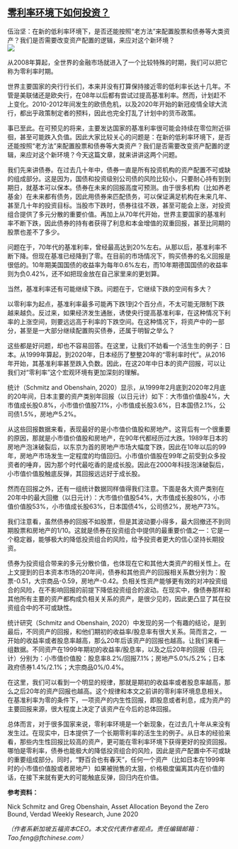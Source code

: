 <!--1594929115000-->
[零利率环境下如何投资？](https://cn.ft.com/story/001088570?full=y)
------

<div></div><div class="story-lead">伍治坚：在新的低利率环境下，是否还能按照“老方法”来配置股票和债券等大类资产？我们是否需要改变资产配置的逻辑，来应对这个新环境？</div><div class=" story-image image"><img src="https://thumbor.ftacademy.cn/unsafe/1340x754/https://thumbor.ftacademy.cn/unsafe/picture/5/000061355_piclink.jpg"></div><div class="story-body"><div id="story-body-container"><p>从2008年算起，全世界的金融市场就进入了一个比较特殊的时期，我们可以把它称为零利率时期。</p><p>世界主要国家的央行行长们，本来并没有打算保持接近零的低利率长达十几年。不管是美联储还是欧央行，在08年以后都有尝试过提高基准利率。然而，计划赶不上变化。2010-2012年间发生的欧债危机，以及2020年开始的新冠疫情全球大流行，都出乎政策制定者的预料，因此也完全打乱了计划中的货币政策。</p><p>事已至此。在可预见的将来，主要发达国家的基准利率很可能会持续在零位附近徘徊，甚至可能跌入负值。因此大家比较关心的问题是：在新的低利率环境下，是否还能按照“老方法”来配置股票和债券等大类资产？我们是否需要改变资产配置的逻辑，来应对这个新环境？今天这篇文章，就来讲讲这两个问题。</p><p>我们先来讲债券。在过去几十年中，债券一直是所有投资机构的资产配置不可或缺的组成部分。这是因为，国债和投资级别公司债的风险比较小，只要耐心持有到到期日，就基本可以保本。债券在未来的回报高度可预测。由于很多机构（比如养老基金）在未来都有债务，因此用债券来匹配债务，可以保证满足机构在未来几年、甚至几十年的投资目标。当股市下跌时，债券往往不跌，甚至可能会上涨，对投资组合提供了多元分散的重要价值。再加上从70年代开始，世界主要国家的基准利率不断下跌，因此债券的持有者获得了利息和本金增值的双重回报，甚至比同期的股票也差不了多少。</p><div  data-o-ads-name="mpu-middle1" class="o-ads in-article-advert" data-o-ads-formats-default="false"  data-o-ads-formats-small="FtcMobileMpu"  data-o-ads-formats-medium="FtcMpu" data-o-ads-formats-large="FtcMpu" data-o-ads-formats-extra="FtcMpu" data-o-ads-targeting="cnpos=middle1;" data-cy='[{"devices":["PC","iPhoneWeb","AndroidWeb","iPhoneApp","AndroidApp"],"pattern":"MPU","position":"Middle1","container":"mpuInStory"}]'></div><p>问题在于，70年代的基准利率，曾经最高达到20%左右。从那以后，基准利率不断下降。但现在基准已经降到了零。在目前的市场情况下，购买债券的名义回报是很低的。10年期美国国债的收益率为每年0.6%左右，而10年期德国国债的收益率则为负0.42%，还不如把现金放在自己家里来的更划算。</p><p>当然，基准利率还有可能继续下跌。问题在于，它继续下跌的空间有多大？</p><p>以零利率为起点，基准利率最多可能再下跌1到2个百分点，不太可能无限制下跌越来越负。反过来，如果经济发生通胀，诱使央行提高基准利率，在这种情况下利率的上涨空间，则要远远高于利率的下跌空间。在这种情况下，将资产中的一部分，甚至是一大部分继续配置购买债券，还属于明智之举么？</p><p>这些都是好问题，却也不容易回答。在这里，让我们不妨看一个活生生的例子：日本。从1999年算起，到2020年，日本经历了整整20年的“零利率时代”。从2016年开始，其基准利率甚至跌入负数。因此，在这20年中日本的资产回报，可以让我们对“零利率”这个宏观环境有更加深刻的理解。</p><p>统计（Schmitz and Obenshain, 2020）显示，从1999年2月底到2020年2月底的20年间，日本主要的资产类别年回报（以日元计）如下：大市值价值股4%，大市值成长股0.8%，小市值价值股7.1%，小市值成长股3.6%，日本国债2.1%，公司债1.5%，房地产5.2%。</p><p>从这些回报数据来看，表现最好的是小市值价值股和房地产。这背后有一个很重要的原因，那就是小市值价值股和房地产，在90年代都经历过大跌。1989年日本的房地产泡沫破裂后，以东京为首的房地产市场大幅度下跌，因此在10年以后的99年，房地产市场发生一定程度的均值回归。小市值价值股在99年之前受到众多投资者的唾弃，因为那个时代最吃香的是成长股。因此在2000年科技泡沫破裂后，小市值价值股触底反弹，其回报远远好于成长股。</p><div data-o-ads-name="mpu-middle2" class="o-ads in-article-advert" data-o-ads-formats-default="false"  data-o-ads-formats-small="FtcMobileMpu"  data-o-ads-formats-medium="false" data-o-ads-formats-large="false" data-o-ads-formats-extra="false" data-o-ads-targeting="cnpos=middle2;" data-cy='[{"devices":["iPhoneWeb","AndroidWeb","iPhoneApp","AndroidApp"],"pattern":"MPU","position":"Middle2","container":"mpuInStory"}]'></div><p>然而在回报之外，还有一组统计数据同样值得我们注意。下面是各大资产类别在20年中的最大回撤（以日元计）：大市值价值股54%，大市值成长股80%，小市值价值股53%，小市值成长股63%，日本国债4%，公司债2%，房地产73%。</p><p>我们注意看，虽然债券的回报不如股票，但是其波动要小得多，最大回撤还不到同期股票和房地产的1/10。这就是债券在投资组合中提供的最重要价值之一：它是一个稳定器，能够极大的降低投资组合的风险，给予投资者更大的信心坚持长期投资。</p><p>债券为投资组合带来的多元分散价值，也体现在它和其他大类资产的相关性上。在上文提到的日本资本市场的20年间，债券和其他资产的回报相关系数分别为：股票-0.51，大宗商品-0.59，房地产-0.42。负相关性资产能够更有效的对冲投资组合的风险，在不影响回报的前提下降低投资组合的波动。在现实中，像债券那样和其他所有主要的资产都构成负相关关系的资产，是很少见的，因此更凸显了其在投资组合中的不可或缺性。</p><p>统计研究（Schmitz and Obenshain, 2020）中发现的另一个有趣的结论，是到最后，不同资产的回报，和他们期初的收益率/股息率有很大关系。简而言之，一开始的收益率或者股息率越高，那么20年后该资产的回报也越高。让我们来看一组数据。不同资产在1999年期初的收益率/股息率，以及之后20年的回报（日元计）分别为：小市值价值股：股息率8.2%/回报7.1%；房地产5.0%/5.2%；日本政府债券1.4%/2.1%；大宗商品0%/0.4%。</p><p>在这里，我们可以看到一个明显的规律，那就是期初的收益率或者股息率越高，那么之后20年的资产回报也越高。这个规律和本文之前讲的零利率环境息息相关。在基准利率为零的条件下，一项资产的内生性回报，即股息或者利息，成为资产的主要回报来源，很大程度上决定了该资产在今后的总体回报。</p><div data-o-ads-name="mpu-middle3" class="o-ads in-article-advert" data-o-ads-formats-default="false"  data-o-ads-formats-small="FtcMobileMpu"  data-o-ads-formats-medium="false" data-o-ads-formats-large="false" data-o-ads-formats-extra="false" data-o-ads-targeting="cnpos=middle3;" data-cy='[{"devices":["iPhoneWeb","AndroidWeb","iPhoneApp","AndroidApp"],"pattern":"MPU","position":"Middle3","container":"mpuInStory"}]'></div><p>总体而言，对于很多国家来说，零利率环境是一个新现象，在过去几十年从来没有发生过。在现实中，日本提供了一个长期零利率的活生生的例子。从日本的经验来看，那些内生性回报比较高的资产，更可能在零利率环境下获得更好的投资回报。哪怕是零利率，债券也能极大的降低投资组合的风险，因此是资产配置中不可或缺的重要组成部分。同时，“野百合也有春天”，任何一个资产（比如日本在1999年时的小市值价值股或者房地产）如果被抛售的太狠，价格极度偏离其内在价值的话，在接下来就有更大的可能触底反弹，回归内在价值。</p><p><b>参考资料：</b></p><p>Nick Schmitz and Greg Obenshain, Asset Allocation Beyond the Zero Bound, Verdad Weekly Research, June 2020</p><p><i>（作者系新加坡五福资本CEO。本文仅代表作者观点。责任编辑邮箱：Tao.feng@ftchinese.com）</i></p></div><div class="clearfloat"></div></div>
